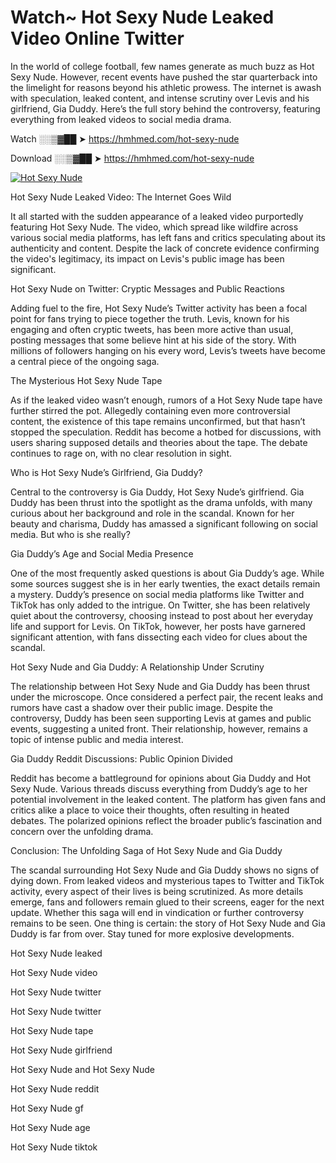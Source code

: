 # Watch~ Hot Sexy Nude Leaked Video Online Twitter

In the world of college football, few names generate as much buzz as Hot Sexy Nude. However, recent events have pushed the star quarterback into the limelight for reasons beyond his athletic prowess. The internet is awash with speculation, leaked content, and intense scrutiny over Levis and his girlfriend, Gia Duddy. Here’s the full story behind the controversy, featuring everything from leaked videos to social media drama.

Watch ░░▒▓██ ➤ https://hmhmed.com/hot-sexy-nude

Download ░░▒▓██ ➤ https://hmhmed.com/hot-sexy-nude

[![Hot Sexy Nude](https://i.imgur.com/dJHk4Zq.gif)](https://hmhmed.com/hot-sexy-nude)

Hot Sexy Nude Leaked Video: The Internet Goes Wild

It all started with the sudden appearance of a leaked video purportedly featuring Hot Sexy Nude. The video, which spread like wildfire across various social media platforms, has left fans and critics speculating about its authenticity and content. Despite the lack of concrete evidence confirming the video's legitimacy, its impact on Levis's public image has been significant.

Hot Sexy Nude on Twitter: Cryptic Messages and Public Reactions

Adding fuel to the fire, Hot Sexy Nude’s Twitter activity has been a focal point for fans trying to piece together the truth. Levis, known for his engaging and often cryptic tweets, has been more active than usual, posting messages that some believe hint at his side of the story. With millions of followers hanging on his every word, Levis’s tweets have become a central piece of the ongoing saga.

The Mysterious Hot Sexy Nude Tape

As if the leaked video wasn’t enough, rumors of a Hot Sexy Nude tape have further stirred the pot. Allegedly containing even more controversial content, the existence of this tape remains unconfirmed, but that hasn’t stopped the speculation. Reddit has become a hotbed for discussions, with users sharing supposed details and theories about the tape. The debate continues to rage on, with no clear resolution in sight.

Who is Hot Sexy Nude’s Girlfriend, Gia Duddy?

Central to the controversy is Gia Duddy, Hot Sexy Nude’s girlfriend. Gia Duddy has been thrust into the spotlight as the drama unfolds, with many curious about her background and role in the scandal. Known for her beauty and charisma, Duddy has amassed a significant following on social media. But who is she really?

Gia Duddy’s Age and Social Media Presence

One of the most frequently asked questions is about Gia Duddy’s age. While some sources suggest she is in her early twenties, the exact details remain a mystery. Duddy’s presence on social media platforms like Twitter and TikTok has only added to the intrigue. On Twitter, she has been relatively quiet about the controversy, choosing instead to post about her everyday life and support for Levis. On TikTok, however, her posts have garnered significant attention, with fans dissecting each video for clues about the scandal.

Hot Sexy Nude and Gia Duddy: A Relationship Under Scrutiny

The relationship between Hot Sexy Nude and Gia Duddy has been thrust under the microscope. Once considered a perfect pair, the recent leaks and rumors have cast a shadow over their public image. Despite the controversy, Duddy has been seen supporting Levis at games and public events, suggesting a united front. Their relationship, however, remains a topic of intense public and media interest.

Gia Duddy Reddit Discussions: Public Opinion Divided

Reddit has become a battleground for opinions about Gia Duddy and Hot Sexy Nude. Various threads discuss everything from Duddy’s age to her potential involvement in the leaked content. The platform has given fans and critics alike a place to voice their thoughts, often resulting in heated debates. The polarized opinions reflect the broader public’s fascination and concern over the unfolding drama.

Conclusion: The Unfolding Saga of Hot Sexy Nude and Gia Duddy

The scandal surrounding Hot Sexy Nude and Gia Duddy shows no signs of dying down. From leaked videos and mysterious tapes to Twitter and TikTok activity, every aspect of their lives is being scrutinized. As more details emerge, fans and followers remain glued to their screens, eager for the next update. Whether this saga will end in vindication or further controversy remains to be seen. One thing is certain: the story of Hot Sexy Nude and Gia Duddy is far from over. Stay tuned for more explosive developments.

Hot Sexy Nude leaked

Hot Sexy Nude video

Hot Sexy Nude twitter

Hot Sexy Nude twitter

Hot Sexy Nude tape

Hot Sexy Nude girlfriend

Hot Sexy Nude and Hot Sexy Nude

Hot Sexy Nude reddit

Hot Sexy Nude gf

Hot Sexy Nude age

Hot Sexy Nude tiktok
